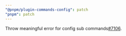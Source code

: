 ```yaml
---
"@pnpm/plugin-commands-config": patch
"pnpm": patch
---
```


Throw meaningful error for config sub commands[#7106](https://github.com/pnpm/pnpm/issues/7106).
